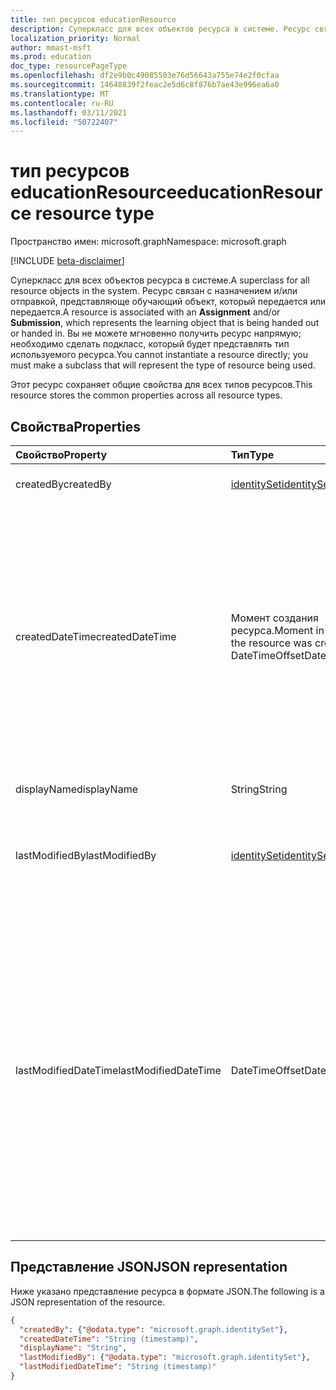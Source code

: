 ```yaml
---
title: тип ресурсов educationResource
description: Суперкласс для всех объектов ресурса в системе. Ресурс связан с  назначением и/или **отправкой,** представляюще обучающий объект, который находится в настоящее время
localization_priority: Normal
author: mmast-msft
ms.prod: education
doc_type: resourcePageType
ms.openlocfilehash: df2e9b0c49085503e76d56643a755e74e2f0cfaa
ms.sourcegitcommit: 14648839f2feac2e5d6c8f876b7ae43e996ea6a0
ms.translationtype: MT
ms.contentlocale: ru-RU
ms.lasthandoff: 03/11/2021
ms.locfileid: "50722407"
---
```

# <a name="educationresource-resource-type"></a><span data-ttu-id="8571c-104">тип ресурсов educationResource</span><span class="sxs-lookup"><span data-stu-id="8571c-104">educationResource resource type</span></span>

<span data-ttu-id="8571c-105">Пространство имен: microsoft.graph</span><span class="sxs-lookup"><span data-stu-id="8571c-105">Namespace: microsoft.graph</span></span>

[!INCLUDE [beta-disclaimer](../../includes/beta-disclaimer.md)]

<span data-ttu-id="8571c-106">Суперкласс для всех объектов ресурса в системе.</span><span class="sxs-lookup"><span data-stu-id="8571c-106">A superclass for all resource objects in the system.</span></span> <span data-ttu-id="8571c-107">Ресурс связан с  назначением и/или отправкой, представляюще обучающий объект, который передается или передается.</span><span class="sxs-lookup"><span data-stu-id="8571c-107">A resource is associated with an **Assignment** and/or **Submission**, which represents the learning object that is being handed out or handed in.</span></span> <span data-ttu-id="8571c-108">Вы не можете мгновенно получить ресурс напрямую; необходимо сделать подкласс, который будет представлять тип используемого ресурса.</span><span class="sxs-lookup"><span data-stu-id="8571c-108">You cannot instantiate a resource directly; you must make a subclass that will represent the type of resource being used.</span></span>

<span data-ttu-id="8571c-109">Этот ресурс сохраняет общие свойства для всех типов ресурсов.</span><span class="sxs-lookup"><span data-stu-id="8571c-109">This resource stores the common properties across all resource types.</span></span>


## <a name="properties"></a><span data-ttu-id="8571c-110">Свойства</span><span class="sxs-lookup"><span data-stu-id="8571c-110">Properties</span></span>
| <span data-ttu-id="8571c-111">Свойство</span><span class="sxs-lookup"><span data-stu-id="8571c-111">Property</span></span>     | <span data-ttu-id="8571c-112">Тип</span><span class="sxs-lookup"><span data-stu-id="8571c-112">Type</span></span>   |<span data-ttu-id="8571c-113">Описание</span><span class="sxs-lookup"><span data-stu-id="8571c-113">Description</span></span>|
|:---------------|:--------|:----------|
|<span data-ttu-id="8571c-114">createdBy</span><span class="sxs-lookup"><span data-stu-id="8571c-114">createdBy</span></span>|[<span data-ttu-id="8571c-115">identitySet</span><span class="sxs-lookup"><span data-stu-id="8571c-115">identitySet</span></span>](identityset.md)|<span data-ttu-id="8571c-116">Кто создал ресурс.</span><span class="sxs-lookup"><span data-stu-id="8571c-116">Who created the resource.</span></span>|
|<span data-ttu-id="8571c-117">createdDateTime</span><span class="sxs-lookup"><span data-stu-id="8571c-117">createdDateTime</span></span>|<span data-ttu-id="8571c-118">Момент создания ресурса.</span><span class="sxs-lookup"><span data-stu-id="8571c-118">Moment in time when the resource was created.</span></span>  <span data-ttu-id="8571c-119">DateTimeOffset</span><span class="sxs-lookup"><span data-stu-id="8571c-119">DateTimeOffset</span></span>|<span data-ttu-id="8571c-120">Тип Timestamp представляет сведения о времени и дате с использованием формата ISO 8601 (всегда применяется формат UTC).</span><span class="sxs-lookup"><span data-stu-id="8571c-120">The Timestamp type represents date and time information using ISO 8601 format and is always in UTC time.</span></span> <span data-ttu-id="8571c-121">Например, значение полуночи 1 января 2014 г. в формате UTC: `2014-01-01T00:00:00Z`.</span><span class="sxs-lookup"><span data-stu-id="8571c-121">For example, midnight UTC on Jan 1, 2014 is `2014-01-01T00:00:00Z`</span></span>|
|<span data-ttu-id="8571c-122">displayName</span><span class="sxs-lookup"><span data-stu-id="8571c-122">displayName</span></span>|<span data-ttu-id="8571c-123">String</span><span class="sxs-lookup"><span data-stu-id="8571c-123">String</span></span>|<span data-ttu-id="8571c-124">Отображение имени ресурса.</span><span class="sxs-lookup"><span data-stu-id="8571c-124">Display name of resource.</span></span>|
|<span data-ttu-id="8571c-125">lastModifiedBy</span><span class="sxs-lookup"><span data-stu-id="8571c-125">lastModifiedBy</span></span>|[<span data-ttu-id="8571c-126">identitySet</span><span class="sxs-lookup"><span data-stu-id="8571c-126">identitySet</span></span>](identityset.md)|<span data-ttu-id="8571c-127">Кто был последним пользователем, который модифицировать ресурс.</span><span class="sxs-lookup"><span data-stu-id="8571c-127">Who was the last user to modify the resource.</span></span>|
|<span data-ttu-id="8571c-128">lastModifiedDateTime</span><span class="sxs-lookup"><span data-stu-id="8571c-128">lastModifiedDateTime</span></span>|<span data-ttu-id="8571c-129">DateTimeOffset</span><span class="sxs-lookup"><span data-stu-id="8571c-129">DateTimeOffset</span></span>|<span data-ttu-id="8571c-130">Время последнего изменения ресурса.</span><span class="sxs-lookup"><span data-stu-id="8571c-130">Moment in time when the resource was last modified.</span></span>  <span data-ttu-id="8571c-131">Тип Timestamp представляет сведения о времени и дате с использованием формата ISO 8601 (всегда применяется формат UTC).</span><span class="sxs-lookup"><span data-stu-id="8571c-131">The Timestamp type represents date and time information using ISO 8601 format and is always in UTC time.</span></span> <span data-ttu-id="8571c-132">Например, значение полуночи 1 января 2014 г. в формате UTC: `2014-01-01T00:00:00Z`.</span><span class="sxs-lookup"><span data-stu-id="8571c-132">For example, midnight UTC on Jan 1, 2014 is `2014-01-01T00:00:00Z`</span></span>|

## <a name="json-representation"></a><span data-ttu-id="8571c-133">Представление JSON</span><span class="sxs-lookup"><span data-stu-id="8571c-133">JSON representation</span></span>

<span data-ttu-id="8571c-134">Ниже указано представление ресурса в формате JSON.</span><span class="sxs-lookup"><span data-stu-id="8571c-134">The following is a JSON representation of the resource.</span></span>

<!-- {
  "blockType": "resource",
  "optionalProperties": [

  ],
  "@odata.type": "microsoft.graph.educationResource"
}-->

```json
{
  "createdBy": {"@odata.type": "microsoft.graph.identitySet"},
  "createdDateTime": "String (timestamp)",
  "displayName": "String",
  "lastModifiedBy": {"@odata.type": "microsoft.graph.identitySet"},
  "lastModifiedDateTime": "String (timestamp)"
}

```

<!-- uuid: 8fcb5dbc-d5aa-4681-8e31-b001d5168d79
2015-10-25 14:57:30 UTC -->
<!--
{
  "type": "#page.annotation",
  "description": "educationResource resource",
  "keywords": "",
  "section": "documentation",
  "tocPath": "",
  "suppressions": []
}
-->


